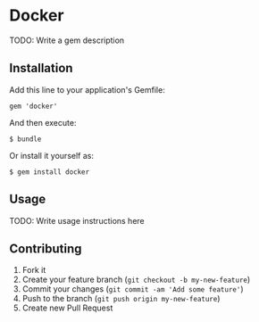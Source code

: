 # Docker

TODO: Write a gem description

## Installation

Add this line to your application's Gemfile:

    gem 'docker'

And then execute:

    $ bundle

Or install it yourself as:

    $ gem install docker

## Usage

TODO: Write usage instructions here

## Contributing

1. Fork it
2. Create your feature branch (`git checkout -b my-new-feature`)
3. Commit your changes (`git commit -am 'Add some feature'`)
4. Push to the branch (`git push origin my-new-feature`)
5. Create new Pull Request
